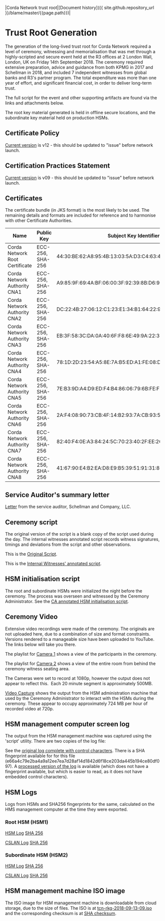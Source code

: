|Corda Network trust root|[Document history]({{ site.github.repository_url }}/blame/master/{{page.path}})|

Trust Root Generation
=====================

The generation of the long-lived trust root for Corda Network required a level of ceremony, witnessing and 
memorialisation that was met through a highly-scripted and secure event held at the R3 offices at 2 London Wall, 
London, UK on Friday 14th September 2018. The ceremony required extensive preparation, advice and guidance from both 
KPMG in 2017 and Schellman in 2018, and included 7 independent witnesses from global banks and R3's partner program. The 
total expenditure was more than one year of effort, and significant financial cost, in order to deliver long-term 
trust.

The full script for the event and other supporting artifacts are found via the links and attachments below.

The root key material generated is held in offline secure locations, and the subordinate key material held on production 
HSMs.

Certificate Policy
------------------
[Current version](/trust-root/certificate-policy.md) is v12 - this should be updated to "issue" before network launch.

Certification Practices Statement
---------------------------------
[Current version](/trust-root/certificate-practices.md) is v09 - this should be updated to "issue" before network launch. 

Certificates
------------
The certificate bundle (in JKS format) is the most likely to be used. The remaining details and formats are included 
for reference and to harmonise with other Certificate Authorities.


| Name                           | Public Key       | Subject Key Identifier                                      | FINGERPRINT (SHA-1)                                         | Valid Until  | Links                                                                                                                                                      |
|--------------------------------|------------------|-------------------------------------------------------------|-------------------------------------------------------------|--------------|------------------------------------------------------------------------------------------------------------------------------------------------------------|
| Corda Network Root Certificate | ECC-256, SHA-256 | 44:30:BE:62:A8:95:4B:13:03:5A:D3:C4:63:45:6E:9C:F1:1C:E4:65 | 23:01:21:0E:B9:99:37:D4:A4:AA:3A:15:9C:57:D7:8B:68:6A:07:5B | Jan 18, 2038 | ([der](/trust-root/certificates/corda_network_root.crt), [pem](/trust-root/certificates/corda_network_root.pem), [crl](/trust-root/certificates/cnrc.crl)) |
| Corda Network Authority CNA1   | ECC-256, SHA-256 | A9:85:9F:69:4A:BF:06:00:3F:92:39:8B:D6:91:E4:AA:D0:02:ED:F5 | 76:6E:BD:9B:55:CD:DB:FA:4A:9F:9F:EE:5F:0F:52:63:D7:C9:1B:C2 | Jan 18, 2038 | ([der](/trust-root/certificates/CNA1.crt), [pem](/trust-root/certificates/CNA1.pem))                                                                       |
| Corda Network Authority CNA2   | ECC-256, SHA-256 | DC:22:4B:27:06:12:C1:23:E1:34:B1:64:22:95:17:09:22:E4:B9:A4 | E9:84:7D:C9:F0:C4:71:47:DB:9B:C7:63:74:A9:EB:C8:7F:01:E4:3D | Jan 18, 2038 | ([der](/trust-root/certificates/CNA2.crt), [pem](/trust-root/certificates/CNA2.pem))                                                                       |
| Corda Network Authority CNA3   | ECC-256, SHA-256 | EB:3F:58:3C:DA:0A:40:6F:F8:6E:49:9A:22:3F:8C:19:D5:8F:A0:88 | 27:5E:93:CA:81:B4:EB:14:75:61:06:AB:90:00:79:92:50:89:6D:D2 | Jan 18, 2038 | ([der](/trust-root/certificates/CNA3.crt), [pem](/trust-root/certificates/CNA3.pem))                                                                       |
| Corda Network Authority CNA4   | ECC-256, SHA-256 | 78:1D:2D:23:54:A5:8E:7A:B5:ED:A1:FE:08:D0:8B:4E:F0:D6:8B:CE | 9B:5B:FA:D0:D1:9C:B1:25:76:D3:C9:A5:0D:29:73:1A:7E:E4:E3:0C | Jan 18, 2038 | ([der](/trust-root/certificates/CNA4.crt), [pem](/trust-root/certificates/CNA4.pem))                                                                       |
| Corda Network Authority CNA5   | ECC-256, SHA-256 | 7E:B3:9D:A4:D9:ED:F4:B4:86:06:79:6B:FE:F8:2A:7B:9C:C9:0E:97 | 45:25:AE:77:48:F0:62:AE:6D:B3:2D:86:BD:37:A8:4A:16:40:AF:79 | Jan 18, 2038 | ([der](/trust-root/certificates/CNA5.crt), [pem](/trust-root/certificates/CNA5.pem))                                                                       |
| Corda Network Authority CNA6   | ECC-256, SHA-256 | 2A:F4:08:90:73:CB:4F:14:B2:93:7A:CB:93:5A:6F:91:45:45:27:EB | 82:7D:9D:FA:D0:D4:E3:F3:38:4F:F1:F7:40:DD:57:8B:C6:B8:86:6C | Jan 18, 2038 | ([der](/trust-root/certificates/CNA6.crt), [pem](/trust-root/certificates/CNA6.pem))                                                                       |
| Corda Network Authority CNA7   | ECC-256, SHA-256 | 82:40:F4:0E:A3:84:24:5C:70:23:40:2F:EE:26:32:6D:AA:0E:C4:BE | FE:ED:02:45:9E:7D:D5:D6:D0:E7:C0:F5:12:3E:0A:A5:16:97:4D:D7 | Jan 18, 2038 | ([der](/trust-root/certificates/CNA7.crt), [pem](/trust-root/certificates/CNA7.pem))                                                                       |
| Corda Network Authority CNA8   | ECC-256, SHA-256 | 41:67:90:E4:B2:EA:D8:E9:B5:39:51:91:31:8C:D5:3C:C9:67:A0:3B | 3A:C3:20:7A:75:C0:77:6F:68:F1:0C:5D:89:32:09:FF:00:7F:DD:FC | Jan 18, 2038 | ([der](/trust-root/certificates/CNA8.crt), [pem](/trust-root/certificates/CNA8.pem))                                                                       |


Service Auditor's summary letter
--------------------------------
[Letter](/trust-root/root-key-ceremony-witness-summary-letter.pdf) from the service auditor, Schellman and Company, LLC. 

Ceremony script
---------------
The original version of the script is a blank copy of the script used during the day. The internal witnesses annotated 
script records witness signatures, timings and deviations from the script and other observations.

This is the [Original Script](/trust-root/original-script-v10.pdf).

This is the [Internal Witnesses' annotated script](/trust-root/witness-annotated-script.pdf).

HSM initialisation script
-------------------------
The root and subordinate HSMs were initialized the night before the ceremony. The process was overseen and witnessed by 
the Ceremony Administrator. See the [CA annotated HSM initialisation script](/trust-root/ca-annotated-hsm-initialisation-script.pdf).

Ceremony Video
--------------
Extensive video recordings were made of the ceremony. The originals are not uploaded here, due to a combination of size 
and format constraints. Versions rendered to a manageable size have been uploaded to YouTube. The links below will take you 
there.

The playlist for [Camera 1](https://www.youtube.com/playlist?list=PLi1PppB3-YrW7i3-nOBAE8Maf-EW_kPqx) shows a view of 
the participants in the ceremony.

The playlist for [Camera 2](https://www.youtube.com/playlist?list=PLi1PppB3-YrWGObJ6BIaSU7PnQ_7jlC5t) shows a view of 
the entire room from behind the ceremony witness seating area. 

The Cameras were set to record at 1080p, however the output does not 
appear to reflect this.  Each 20 minute segment is approximately 500MB.

[Video Capture](https://www.youtube.com/playlist?list=PLi1PppB3-YrWvg2IQTZnscqbL50a9E783) shows the output from the 
HSM administration machine that used by the Ceremony Administrator to interact with the HSMs during the ceremony. These 
appear to occupy approximately 724 MB per hour of recorded video at 720p.

HSM management computer screen log
----------------------------------
The output from the HSM management machine was captured using the 'script' utility. There are two copies of the log file:

See  the [original log complete with control characters](/trust-root/original-script-with-control-characters.log). There is a 
SHA fingerprint available for for this file (e66a4c79e2ba4a9a12ee7ea7d28af14d1842d6f18ce203da445b194ce80df097). A 
[processed version of the log](/trust-root/original-script-processed.log) is available (which does not have a fingerprint available, 
but which is easier to read, as it does not have embedded control characters).

HSM Logs
--------
Logs from HSMs and SHA256 fingerprints for the same, calculated on the HMS management computer at the time they were 
exported.

### Root HSM (HSM1)
[HSM Log](/trust-root/hsm01_audit.log) [SHA 256](/trust-root/hsm01_audit.log.sha256.txt)

[CSLAN Log](/trust-root/hsm01_cslan.log) [SHA 256](/trust-root/hsm01_cslan.log.sha256.txt)

### Subordinate HSM (HSM2)
[HSM Log](/trust-root/hsm02_audit.log) [SHA 256](/trust-root/hsm02_audit.log.sha256.txt)

[CSLAN Log](/trust-root/hsm02_cslan.log) [SHA 256](/trust-root/hsm02_cslan.log.sha256.txt)

HSM management machine ISO image
--------------------------------

The ISO image for HSM management machine is downloadable from cloud storage, due to the size of files. The ISO is at 
[tcn-rkg-2018-09-13-09.iso](https://r3share.mohso.com/dl/x5ZRISCR0P/tcn-rkg-2018-09-13-09.iso_) and the corresponding 
checksum is at [SHA checksum](https://r3share.mohso.com/dl/9YB0MlWQvk/SHASUM_). 
